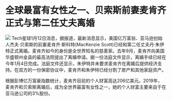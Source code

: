 # 全球最富有女性之一、贝索斯前妻麦肯齐正式与第二任丈夫离婚

![](https://inews.gtimg.com/news_bt/O4Lvq30zadSKp3McOKLCBJQiIldLicteIfp3Jzbo0H4aUAA/1000)
Tech星球1月12日消息，据报道，最新消息显示，美国亿万富翁、亚马逊创始人杰夫·贝索斯的前妻麦肯齐·斯科特(MacKenzie
Scott)已经和第二任丈夫丹·朱伊特正式离婚。麦肯齐如今的身份是全世界知名的慈善家。去年9月，麦肯齐向美国华盛顿州金县的最高法院提出了离婚申请。据一份法庭文件显示，离婚手续已经在今年1月4日完成。法庭文件还显示，朱伊特并未要求麦肯齐在离婚后提供经济支持。在双方的一份保密协议中，麦肯齐和朱伊特已经分割了房产和其他家庭资产。

根据彭博亿万富豪指数统计，麦肯齐目前的个人财富高达206亿美元。2019年，麦肯齐和贝索斯离婚后，成为全世界最富有女性之一，她的个人财富主要来自于在亚马逊公司的3%股份。

